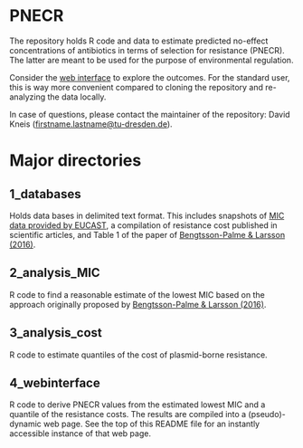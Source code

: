 # PNECR

The repository holds R code and data to estimate predicted no-effect
concentrations of antibiotics in terms of selection for resistance
(PNECR). The latter are meant to be used for the purpose of
environmental regulation.

Consider the [web interface](https::/enviresist.github.io/pnecr) to explore
the outcomes. For the standard user, this is way more convenient
compared to cloning the repository and re-analyzing the data locally.

In case of questions, please contact the maintainer of the repository:
David Kneis (firstname.lastname@tu-dresden.de).

# Major directories

## 1_databases

Holds data bases in delimited text format. This includes snapshots
of [MIC data provided by EUCAST](https://mic.eucast.org/search/),
a compilation of resistance cost published in scientific articles,
and Table 1 of the paper of
[Bengtsson-Palme & Larsson (2016)](https://doi.org/10.1016/j.envint.2015.10.015).

## 2_analysis_MIC

R code to find a reasonable estimate of the lowest MIC based on the
approach originally proposed by
[Bengtsson-Palme & Larsson (2016)](https://doi.org/10.1016/j.envint.2015.10.015).

## 3_analysis_cost

R code to estimate quantiles of the cost of plasmid-borne resistance.

## 4_webinterface

R code to derive PNECR values from the estimated
lowest MIC and a quantile of the resistance costs. The results are
compiled into a (pseudo)-dynamic web page. See the top of this README
file for an instantly accessible instance of that web page.
